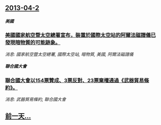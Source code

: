 ## [2013-04-2](/news/2013/04/2/index.md)

##### 美國
### [美國國家航空暨太空總署宣布，裝置於國際太空站的阿爾法磁譜儀已發現暗物質的可能跡象。](/news/2013/04/2/美國國家航空暨太空總署宣布-裝置於國際太空站的阿爾法磁譜儀已發現暗物質的可能跡象.md)
_消息: 國家航空暨太空總署, 國際太空站, 暗物質, 美國, 阿爾法磁譜儀_

##### 聯合國大會
### [ 聯合國大會以154票贊成、3票反對、23票棄權通過《武器貿易條約》。](/news/2013/04/2/聯合國大會以154票贊成-3票反對-23票棄權通過-武器貿易條約.md)
_消息: 武器貿易條約, 聯合國大會_

## [前一天...](/news/2013/04/1/index.md)

